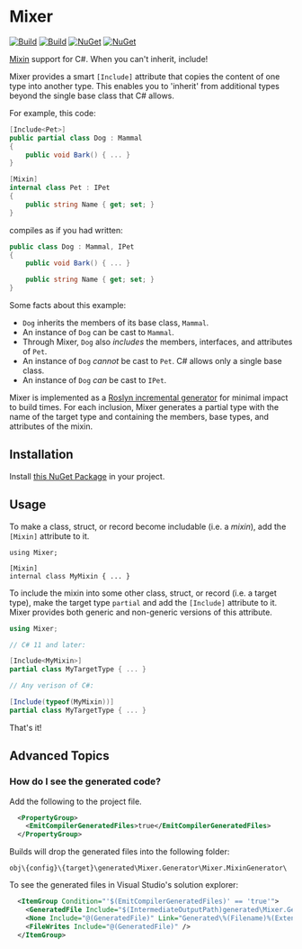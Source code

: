 # Mixer

[![Build](https://github.com/sharpjs/Mixer/workflows/Build/badge.svg)](https://github.com/sharpjs/Mixer/actions)
[![Build](https://img.shields.io/badge/coverage-100%25-brightgreen.svg)](https://github.com/sharpjs/Mixer/actions)
[![NuGet](https://img.shields.io/nuget/v/Mixer.svg)](https://www.nuget.org/packages/Mixer)
[![NuGet](https://img.shields.io/nuget/dt/Mixer.svg)](https://www.nuget.org/packages/Mixer)

[Mixin](https://en.wikipedia.org/wiki/Mixin) support for C#.
When you can't inherit, include!

Mixer provides a smart `[Include]` attribute that copies the content of one
type into another type.  This enables you to 'inherit' from additional types
beyond the single base class that C# allows.

For example, this code:

```csharp
[Include<Pet>]
public partial class Dog : Mammal
{
    public void Bark() { ... }
}

[Mixin]
internal class Pet : IPet
{
    public string Name { get; set; }
}
```

compiles as if you had written:

```csharp
public class Dog : Mammal, IPet
{
    public void Bark() { ... }

    public string Name { get; set; }
}
```

Some facts about this example:

- `Dog` inherits the members of its base class, `Mammal`.
- An instance of `Dog` can be cast to `Mammal`.
- Through Mixer, `Dog` also _includes_ the members, interfaces, and attributes of `Pet`.
- An instance of `Dog` _cannot_ be cast to `Pet`.  C# allows only a single base class.
- An instance of `Dog` _can_ be cast to `IPet`.

Mixer is implemented as a [Roslyn incremental generator](https://github.com/dotnet/roslyn/blob/main/docs/features/incremental-generators.md)
for minimal impact to build times.  For each inclusion, Mixer generates a
partial type with the name of the target type and containing the members, base
types, and attributes of the mixin.

## Installation

Install [this NuGet Package](https://www.nuget.org/packages/Mixer) in your project.

## Usage

To make a class, struct, or record become includable (i.e. a *mixin*), add
the `[Mixin]` attribute to it.

```
using Mixer;

[Mixin]
internal class MyMixin { ... }
```

To include the mixin into some other class, struct, or record (i.e. a target
type), make the target type `partial` and add the `[Include]` attribute to it.
Mixer provides both generic and non-generic versions of this attribute.

```csharp
using Mixer;

// C# 11 and later:

[Include<MyMixin>]
partial class MyTargetType { ... }

// Any verison of C#:

[Include(typeof(MyMixin))]
partial class MyTargetType { ... }
```

That's it!

## Advanced Topics

### How do I see the generated code?

Add the following to the project file.

```xml
  <PropertyGroup>
    <EmitCompilerGeneratedFiles>true</EmitCompilerGeneratedFiles>
  </PropertyGroup>
```

Builds will drop the generated files into the following folder:

`obj\{config}\{target}\generated\Mixer.Generator\Mixer.MixinGenerator\`

To see the generated files in Visual Studio's solution explorer:

```xml
  <ItemGroup Condition="'$(EmitCompilerGeneratedFiles)' == 'true'">
    <GeneratedFile Include="$(IntermediateOutputPath)generated\Mixer.Generator\Mixer.MixinGenerator\*.cs" />
    <None Include="@(GeneratedFile)" Link="Generated\%(Filename)%(Extension)" />
    <FileWrites Include="@(GeneratedFile)" />
  </ItemGroup>
```

<!--
  Copyright 2023 Subatomix Research Inc.
  SPDX-License-Identifier: ISC
-->
